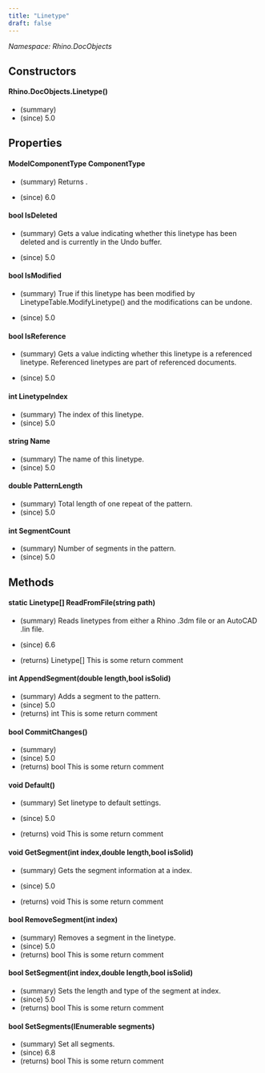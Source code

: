 ```yaml
---
title: "Linetype"
draft: false
---
```


*Namespace: Rhino.DocObjects*
## Constructors
#### Rhino.DocObjects.Linetype()
- (summary) 
- (since) 5.0
## Properties
#### ModelComponentType ComponentType
- (summary) 
     Returns .
     
- (since) 6.0
#### bool IsDeleted
- (summary) 
     Gets a value indicating whether this linetype has been deleted and is 
     currently in the Undo buffer.
     
- (since) 5.0
#### bool IsModified
- (summary) 
     True if this linetype has been modified by LinetypeTable.ModifyLinetype()
     and the modifications can be undone.
     
- (since) 5.0
#### bool IsReference
- (summary) 
     Gets a value indicting whether this linetype is a referenced linetype. 
     Referenced linetypes are part of referenced documents.
     
- (since) 5.0
#### int LinetypeIndex
- (summary) The index of this linetype.
- (since) 5.0
#### string Name
- (summary) The name of this linetype.
- (since) 5.0
#### double PatternLength
- (summary) Total length of one repeat of the pattern.
- (since) 5.0
#### int SegmentCount
- (summary) Number of segments in the pattern.
- (since) 5.0
## Methods
#### static Linetype[] ReadFromFile(string path)
- (summary) 
     Reads linetypes from either a Rhino .3dm file or an AutoCAD .lin file.
     
- (since) 6.6
- (returns) Linetype[] This is some return comment
#### int AppendSegment(double length,bool isSolid)
- (summary) Adds a segment to the pattern.
- (since) 5.0
- (returns) int This is some return comment
#### bool CommitChanges()
- (summary) 
- (since) 5.0
- (returns) bool This is some return comment
#### void Default()
- (summary) 
     Set linetype to default settings.
     
- (since) 5.0
- (returns) void This is some return comment
#### void GetSegment(int index,double length,bool isSolid)
- (summary) 
     Gets the segment information at a index.
     
- (since) 5.0
- (returns) void This is some return comment
#### bool RemoveSegment(int index)
- (summary) Removes a segment in the linetype.
- (since) 5.0
- (returns) bool This is some return comment
#### bool SetSegment(int index,double length,bool isSolid)
- (summary) Sets the length and type of the segment at index.
- (since) 5.0
- (returns) bool This is some return comment
#### bool SetSegments(IEnumerable<double> segments)
- (summary) Set all segments.
- (since) 6.8
- (returns) bool This is some return comment
